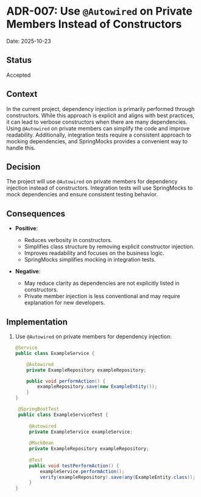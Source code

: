 # ADR-007: Use `@Autowired` on Private Members Instead of Constructors

Date: 2025-10-23

## Status

Accepted

## Context

In the current project, dependency injection is primarily performed through constructors. While this approach is explicit and aligns with best practices, it can lead to verbose constructors when there are many dependencies. Using `@Autowired` on private members can simplify the code and improve readability. Additionally, integration tests require a consistent approach to mocking dependencies, and SpringMocks provides a convenient way to handle this.

## Decision

The project will use `@Autowired` on private members for dependency injection instead of constructors. Integration tests will use SpringMocks to mock dependencies and ensure consistent testing behavior.

## Consequences

- **Positive**:
    - Reduces verbosity in constructors.
    - Simplifies class structure by removing explicit constructor injection.
    - Improves readability and focuses on the business logic.
    - SpringMocks simplifies mocking in integration tests.

- **Negative**:
    - May reduce clarity as dependencies are not explicitly listed in constructors.
    - Private member injection is less conventional and may require explanation for new developers.

## Implementation

1. Use `@Autowired` on private members for dependency injection:
   ```java
   @Service
   public class ExampleService {

       @Autowired
       private ExampleRepository exampleRepository;

       public void performAction() {
           exampleRepository.save(new ExampleEntity());
       }
   }

    @SpringBootTest
    public class ExampleServiceTest {
    
        @Autowired
        private ExampleService exampleService;
    
        @MockBean
        private ExampleRepository exampleRepository;
    
        @Test
        public void testPerformAction() {
            exampleService.performAction();
            verify(exampleRepository).save(any(ExampleEntity.class));
        }
   }
```
